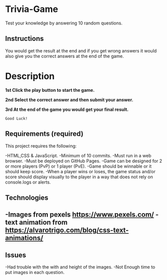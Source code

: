 # Trivia-Game

Test your knowledge by answering 10 random questions.

## Instructions

You would get the result at the end and if you get wrong answers it would also give you the correct answers at the end of the game.

# Description
   
**1st Click the play button to start the game.**


**2nd Select the correct answer and then submit your answer.**


**3rd At the end of the game you would get your final result.**

```Good Luck!```

## Requirements (required)

This project requires the following:

-HTML,CSS & JavaScript.
-Minimum of 10 commits.
-Must run in a web browser.
-Must be deployed on GitHub Pages.
-Game can be designed for 2 or more players (PvP) or 1 player (PvE).
-Game should be winnable or it should keep score.
-When a player wins or loses, the game status and/or score should display visually to the player in a way that does not rely on console.logs or alerts.


## Technologies
-Images from pexels https://www.pexels.com/
-text animation from https://alvarotrigo.com/blog/css-text-animations/
-

## Issues
-Had trouble with the with and height of the images.
-Not Enough time to put images in each question.

